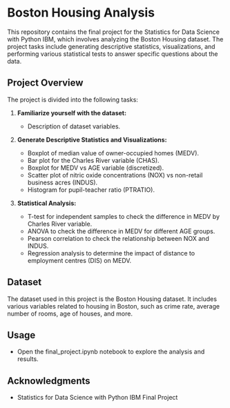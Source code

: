 # Boston Housing Analysis

This repository contains the final project for the Statistics for Data Science with Python IBM, which involves analyzing the Boston Housing dataset. The project tasks include generating descriptive statistics, visualizations, and performing various statistical tests to answer specific questions about the data.

## Project Overview

The project is divided into the following tasks:

1. **Familiarize yourself with the dataset:**
   - Description of dataset variables.

2. **Generate Descriptive Statistics and Visualizations:**
   - Boxplot of median value of owner-occupied homes (MEDV).
   - Bar plot for the Charles River variable (CHAS).
   - Boxplot for MEDV vs AGE variable (discretized).
   - Scatter plot of nitric oxide concentrations (NOX) vs non-retail business acres (INDUS).
   - Histogram for pupil-teacher ratio (PTRATIO).

3. **Statistical Analysis:**
   - T-test for independent samples to check the difference in MEDV by Charles River variable.
   - ANOVA to check the difference in MEDV for different AGE groups.
   - Pearson correlation to check the relationship between NOX and INDUS.
   - Regression analysis to determine the impact of distance to employment centres (DIS) on MEDV.

## Dataset

The dataset used in this project is the Boston Housing dataset. It includes various variables related to housing in Boston, such as crime rate, average number of rooms, age of houses, and more.

## Usage
   - Open the final_project.ipynb notebook to explore the analysis and results.
## Acknowledgments
   - Statistics for Data Science with Python IBM Final Project
